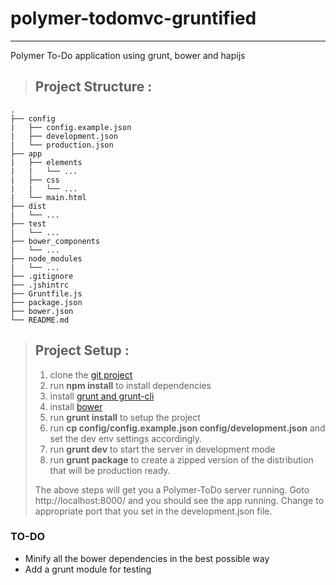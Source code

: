 # polymer-todomvc-gruntified 
***
Polymer To-Do application using grunt, bower and hapijs

> ## Project Structure :
    .
    ├── config
    |   ├── config.example.json
    |   ├── development.json
    |   └── production.json
    ├── app
    |   ├── elements
    |   |   └── ...
    |   ├── css
    |   |   └── ...
    |   └── main.html
    ├── dist
    |   └── ...
    ├── test
    |   └── ...
    ├── bower_components
    |   └── ...
    ├── node_modules
    |   └── ...
    ├── .gitignore
    ├── .jshintrc
    ├── Gruntfile.js
    ├── package.json
    ├── bower.json
    └── README.md

> ## Project Setup :
> 
> 1.   clone the [git project](https://github.com/ctsh/polymer-todomvc-gruntified.git/)
> 2.   run **npm install** to install dependencies
> 3.   install [grunt and grunt-cli](http://gruntjs.com/)
> 4.   install [bower](http://bower.io/)
> 5.   run **grunt install** to setup the project
> 6.   run **cp config/config.example.json config/development.json** and set the dev env settings accordingly.
> 7.   run **grunt dev** to start the server in development mode
> 8.   run **grunt package** to create a zipped version of the distribution that will be production ready.
>
> The above steps will get you a Polymer-ToDo server running.
> Goto http://localhost:8000/ and you should see the app running. Change to appropriate port that you set in the development.json file.

### TO-DO

-   Minify all the bower dependencies in the best possible way
-   Add a grunt module for testing